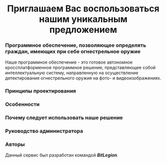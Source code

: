 <h1 align="center">Приглашаем Вас воспользоваться нашим уникальным предложением</h1>

### Программное обеспечение, позволяющее определять граждан, имеющих при себе огнестрельное оружие

Наше программное обеспечение - это готовое автономное кроссплатформенное программное решение, представляющее собой интеллектуальную систему, направленную на осуществление детектирования огнестрельного оружия на фото- и видеоизображениях.

### Принципы проектирования



### Особенности



### Почему следует использовать наше решение



### Руководство администратора



### Авторы

Данный сервис был разработан командой ***BitLegion***.
